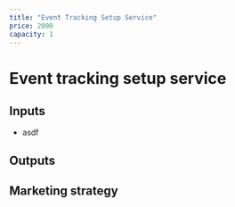 ```yaml
---
title: "Event Tracking Setup Service"
price: 2000
capacity: 1
---
```

# Event tracking setup service

## Inputs

* asdf

## Outputs

## Marketing strategy

